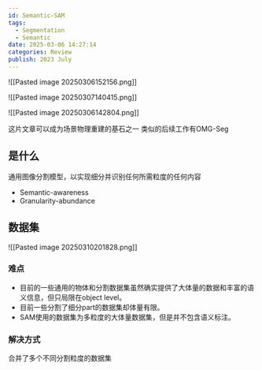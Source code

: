 ```yaml
---
id: Semantic-SAM
tags:
  - Segmentation
  - Semantic
date: 2025-03-06 14:27:14
categories: Review
publish: 2023 July
---
```

![[Pasted image 20250306152156.png]]

![[Pasted image 20250307140415.png]]

![[Pasted image 20250306142804.png]]

这片文章可以成为场景物理重建的基石之一
类似的后续工作有OMG-Seg

## 是什么
通用图像分割模型，以实现细分并识别任何所需粒度的任何内容
- Semantic-awareness
- Granularity-abundance

## 数据集
![[Pasted image 20250310201828.png]]
### 难点
- 目前的一些通用的物体和分割数据集虽然确实提供了大体量的数据和丰富的语义信息，但只局限在object level。
- 目前一些分割了细分part的数据集却体量有限。
- SAM使用的数据集为多粒度的大体量数据集，但是并不包含语义标注。
### 解决方式
合并了多个不同分割粒度的数据集











